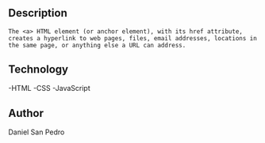 #

## Description

    The <a> HTML element (or anchor element), with its href attribute, creates a hyperlink to web pages, files, email addresses, locations in the same page, or anything else a URL can address.

## Technology

-HTML
-CSS
-JavaScript

## Author

Daniel San Pedro
